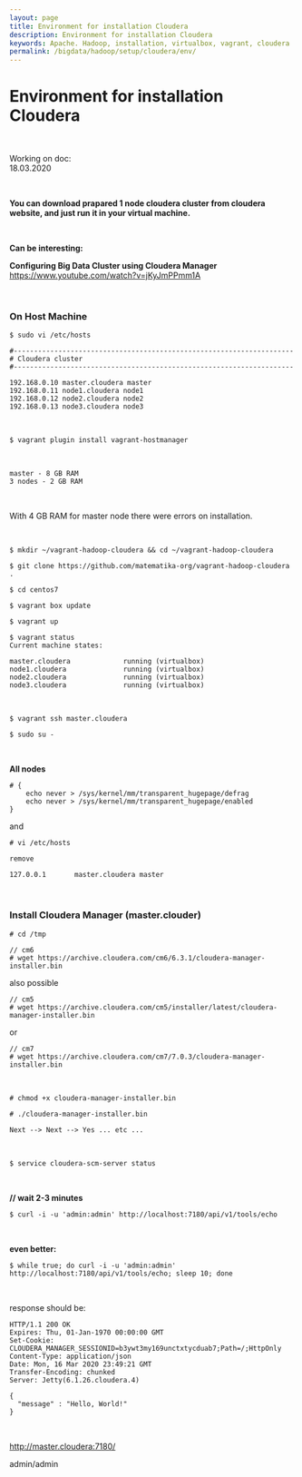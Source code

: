 ```yaml
---
layout: page
title: Environment for installation Cloudera
description: Environment for installation Cloudera
keywords: Apache. Hadoop, installation, virtualbox, vagrant, cloudera
permalink: /bigdata/hadoop/setup/cloudera/env/
---
```


# Environment for installation Cloudera

<br/>

Working on doc:  
18.03.2020

<br/>

**You can download prapared 1 node cloudera cluster from cloudera website, and just run it in your virtual machine.**

<br/>

**Can be interesting:**

**Configuring Big Data Cluster using Cloudera Manager**  
https://www.youtube.com/watch?v=jKyJmPPmm1A

<br/>

### On Host Machine

    $ sudo vi /etc/hosts

```
#---------------------------------------------------------------------
# Cloudera cluster
#---------------------------------------------------------------------

192.168.0.10 master.cloudera master
192.168.0.11 node1.cloudera node1
192.168.0.12 node2.cloudera node2
192.168.0.13 node3.cloudera node3
```

<br/>

    $ vagrant plugin install vagrant-hostmanager

<br/>

    master - 8 GB RAM
    3 nodes - 2 GB RAM

<br/>

With 4 GB RAM for master node there were errors on installation.

<br/>

    $ mkdir ~/vagrant-hadoop-cloudera && cd ~/vagrant-hadoop-cloudera

    $ git clone https://github.com/matematika-org/vagrant-hadoop-cloudera .

    $ cd centos7

    $ vagrant box update

    $ vagrant up

    $ vagrant status
    Current machine states:

    master.cloudera             running (virtualbox)
    node1.cloudera              running (virtualbox)
    node2.cloudera              running (virtualbox)
    node3.cloudera              running (virtualbox)

<br/>

    $ vagrant ssh master.cloudera

    $ sudo su -

<br/>

**All nodes**

    # {
        echo never > /sys/kernel/mm/transparent_hugepage/defrag
        echo never > /sys/kernel/mm/transparent_hugepage/enabled
    }

and

    # vi /etc/hosts

```
remove

127.0.0.1       master.cloudera master
```

<br/>

### Install Cloudera Manager (master.clouder)

    # cd /tmp

    // cm6
    # wget https://archive.cloudera.com/cm6/6.3.1/cloudera-manager-installer.bin

also possible

    // cm5
    # wget https://archive.cloudera.com/cm5/installer/latest/cloudera-manager-installer.bin

or

    // cm7
    # wget https://archive.cloudera.com/cm7/7.0.3/cloudera-manager-installer.bin

<br/>

    # chmod +x cloudera-manager-installer.bin

    # ./cloudera-manager-installer.bin

    Next --> Next --> Yes ... etc ...

<br/>

    $ service cloudera-scm-server status

<br/>

<!--
    $ netstat -nap |grep 71800
    $ curl -i http://localhost:7180
-->

**// wait 2-3 minutes**

    $ curl -i -u 'admin:admin' http://localhost:7180/api/v1/tools/echo

<br/>

**even better:**

    $ while true; do curl -i -u 'admin:admin' http://localhost:7180/api/v1/tools/echo; sleep 10; done

<br/>

response should be:

```
HTTP/1.1 200 OK
Expires: Thu, 01-Jan-1970 00:00:00 GMT
Set-Cookie: CLOUDERA_MANAGER_SESSIONID=b3ywt3my169unctxtycduab7;Path=/;HttpOnly
Content-Type: application/json
Date: Mon, 16 Mar 2020 23:49:21 GMT
Transfer-Encoding: chunked
Server: Jetty(6.1.26.cloudera.4)

{
  "message" : "Hello, World!"
}
```

<br/>

http://master.cloudera:7180/

admin/admin
